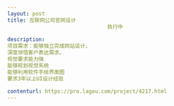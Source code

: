 ```yaml
---                
layout: post       
title: 互联网公司官网设计
                                执行中
           
description: 
项目需求：能够独立完成网站设计，
深度领悟客户表达需求。
视觉要求能力强
能够规划视觉系统
能够利用软件手绘界面图
要求3年以上UI设计经验
     
contenturl: https://pro.lagou.com/project/4217.html      
---                 
```

